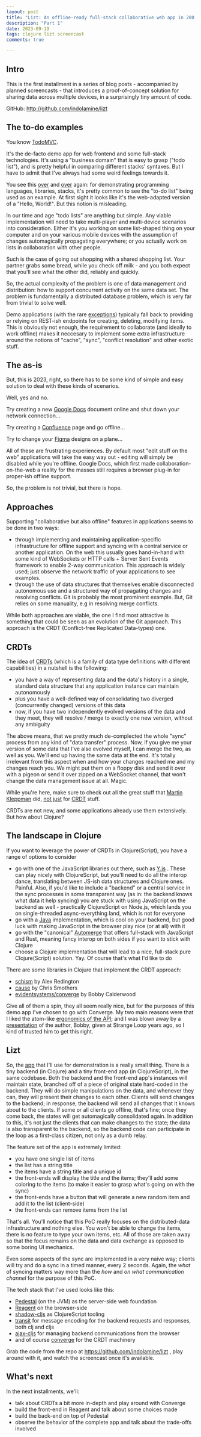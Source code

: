```yaml
---
layout: post
title: "Lizt: An offline-ready full-stack collaborative web app in 200 lines of Clojure(Script)"
description: "Part 1"
date: 2023-09-19
tags: clojure lizt screencast
comments: true

---
```


## Intro

This is the first installment in a series of blog posts - accompanied by planned screencasts - that introduces a proof-of-concept solution for sharing data across multiple devices, in a surprisingly tiny amount of code.

<!-- The complete series: -->

<!-- - This post -->
<!-- - Second post -->
<!-- - (to be continued) -->

<!-- Screencasts available at http://youtu.be/c -->

GitHub: http://github.com/indolamine/lizt

## The to-do examples

You know [TodoMVC](https://todomvc.com). 

It's the de-facto demo app for web frontend and some full-stack technologies. It's using a "business domain" that is easy to grasp ("todo list"), and is pretty helpful in comparing different stacks' syntaxes. But I have to admit that I've always had some weird feelings towards it.

You see this [over](http://www.todobackend.com) and [over](https://learn.microsoft.com/en-us/aspnet/core/tutorials/min-web-api) again: for demonstrating programming languages, libraries, stacks, it's pretty common to see the "to-do list" being used as an example. At first sight it looks like it's the web-adapted version of a "Hello, World!". But this notion is misleading.

In our time and age "todo lists" are anything but simple. Any viable implementation will need to take multi-player and multi-device scenarios into consideration. Either it's you working on some list-shaped thing on your computer and on your various mobile devices with the assumption of changes automagically propagating everywhere; or you actually work on lists in collaboration with other people. 

Such is the case of going out shopping with a shared shopping list. Your partner grabs some bread, while you check off milk - and you both expect that you'll see what the other did, reliably and quickly.

So, the actual complexity of the problem is one of data management and distribution: how to support concurrent activity on the same data set. The problem is fundamentally a distributed database problem, which is very far from trivial to solve well.

Demo applications (with the rare [exceptions](https://liveblocks.io/docs/guides/how-to-create-a-collaborative-to-do-list-with-react-and-liveblocks)) typically fall back to providing or relying on REST-ish endpoints for creating, deleting, modifying items. This is obviously not enough, the requirement to collaborate (and ideally to work offline) makes it neccesary to implement some extra infrastructure around the notions of "cache", "sync", "conflict resolution" and other exotic stuff.

## The as-is

But, this is 2023, right, so there has to be some kind of simple and easy solution to deal with these kinds of scenarios.

Well, yes and no. 

Try creating a new [Google Docs](https://docs.google.com/) document online and shut down your network connection... 

Try creating a [Confluence](https://www.atlassian.com/software/confluence) page and go offline... 

Try to change your [Figma](https://www.figma.com) designs on a plane...

All of these are frustrating experiences. By default most "edit stuff on the web" applications will take the easy way out - editing will simply be disabled while you're offline. Google Docs, which first made collaboration-on-the-web a reality for the masses still requires a browser plug-in for proper-ish offline support.
    
So, the problem is not trivial, but there is hope.

## Approaches

Supporting "collaborative but also offline" features in applications seems to be done in two ways:

- through implementing and maintaining application-specific infrastructure for offline support and syncing with a central service or another application. On the web this usually goes hand-in-hand with some kind of WebSockets or HTTP calls + Server Sent Events framework to enable 2-way communication. This approach is widely used; just observe the network traffic of your applications to see examples.
- through the use of data structures that themselves enable disconnected autonomous use and a structured way of propagating changes and resolving conflicts. Git is probably the most prominent example. But, Git relies on some manuality, e.g in resolving merge conflicts.

While both approaches are viable, the one I find most attractive is something that could be seen as an evolution of the Git approach. This approach is the CRDT (Conflict-free Replicated Data-types) one.

## CRDTs

The idea of [CRDTs](https://crdt.tech) (which is a family of data type definitions with different capabilities) in a nutshell is the following:

- you have a way of representing data and the data's history in a single, standard data structure that any application instance can maintain autonomously
- plus you have a well-defined way of consolidating two diverged (concurrently changed) versions of this data
- now, if you have two independently evolved versions of the data and they meet, they will resolve / merge to exactly one new version, without any ambiguity

The above means, that we pretty much de-complected the whole "sync" process from any kind of "data transfer" process. Now, if you give me your version of some data that I've also evolved myself, I can merge the two, as well as you. We'll end up having the same data at the end. It's totally irrelevant from this aspect when and how your changes reached me and my changes reach you. We might put them on a floppy disk and send it over with a pigeon or send it over zipped on a WebSocket channel, that won't change the data management issue at all. Magic.

While you're here, make sure to check out all the great stuff that [Martin Kleppman](https://martin.kleppmann.com) did, [not just](https://dataintensive.net) for [CRDT](https://www.inkandswitch.com) stuff.

CRDTs are not new, and some applications already use them extensively. But how about Clojure?

## The landscape in Clojure

If you want to leverage the power of CRDTs in Clojure(Script), you have a range of options to consider

- go with one of the JavaScript libraries out there, such as [Y.js](https://github.com/yjs/yjs) . These can play nicely with ClojureScript, but you'll need to do all the interop dance, translating between JS-ish data structures and Clojure ones. Painful. Also, if you'd like to include a "backend" or a central service in the sync processes in some transparent way (as in: the backend knows what data it help syncing) you are stuck with using JavaScript on the backend as well - practically ClojureScript on Node.js, which lands you on single-threaded async-everything land, which is not for everyone
- go with a [Java](https://github.com/dclements/riak-java-crdt) implementation, which is cool on your backend, but good luck with making JavaScript in the browser play nice (or at all) with it
- go with the "canonical" [Automerge](https://automerge.org) that offers full-stack with JavaScript and Rust, meaning fancy interop on both sides if you want to stick with Clojure
- choose a Clojure implementation that will lead to a nice, full-stack pure Clojure(Script) solution. Yay. Of course that's what I'd like to do

There are some libraries in Clojure that implement the CRDT approach:

- [schism](https://github.com/aredington/schism) by Alex Redington
- [cause](https://github.com/becomingbabyman/cause) by Chris Smothers
- [evidentsystems/converge](https://github.com/evidentsystems/converge) by Bobby Calderwood

Give all of them a spin, they all seem really nice, but for the purposes of this demo app I've chosen to go with Converge. My two main reasons were that I liked the atom-like [ergonomics of the API](https://github.com/evidentsystems/converge/tree/main/converge#converge); and I was blown away by a [presentation](ihttps://www.youtube.com/watch?v=B1-gS0oEtYc) of the author, Bobby, given at Strange Loop years ago, so I kind of trusted him to get this right.

## Lizt

So, the [app](https://github.com/indolamine/lizt) that I'll use for demonstration is a really small thing. There is a tiny backend (in Clojure) and a tiny front-end app (in ClojureScript), in the same codebase.
Both the backend and the front-end app's instances will maintain state, branched off of a piece of original state hard-coded in the backend.  They will do simple manipulations on the data, and whenever they can, they will present their changes to each other. Clients will send changes to the backend; in response, the backend will send all changes that it knows about to the clients. If some or all clients go offline, that's fine; once they come back, the states will get automagically consolidated again. In addition to this, it's not just the clients that can make changes to the state; the data is also transparent to the backend, so the backend code can participate in the loop as a first-class citizen, not only as a dumb relay.

The feature set of the app is extremely limited:

- you have one single list of items
- the list has a string title
- the items have a string title and a unique id
- the front-ends will display the title and the items; they'll add some coloring to the items (to make it easier to grasp what's going on with the sync)
- the front-ends have a button that will generate a new random item and add it to the list (client-side)
- the front-ends can remove items from the list

That's all. You'll notice that this PoC really focuses on the distributed-data infrastructure and nothing else. You won't be able to change the items, there is no feature to type your own items, etc. All of those are taken away so that the focus remains on the data and data exchange as opposed to some boring UI mechanics.

Even some aspects of the sync are implemented in a very naive way; clients will try and do a sync in a timed manner, every 2 seconds. Again, the _what_ of syncing matters way more than the _how_ and _on what communication channel_ for the purpose of this PoC.

The tech stack that I've used looks like this:

- [Pedestal](http://pedestal.io) (on the JVM) as the server-side web foundation
- [Reagent](https://reagent-project.github.io) on the browser-side
- [shadow-cljs](https://shadow-cljs.github.io/) as ClojureScript tooling
- [transit](https://github.com/cognitect/transit-format) for message encoding for the backend requests and responses, both clj and cljs
- [ajax-cljs](https://github.com/JulianBirch/cljs-ajax) for managing backend communications from the browser
- and of course [converge](https://github.com/evidentsystems/converge) for the CRDT machinery

Grab the code from the repo at https://github.com/indolamine/lizt , play around with it, and watch the screencast once it's available.

## What's next

In the next installments, we'll:

- talk about CRDTs a bit more in-depth and play around with Converge
- build the front-end in Reagent and talk about some choices made
- build the back-end on top of Pedestal
- observe the behavior of the complete app and talk about the trade-offs involved



